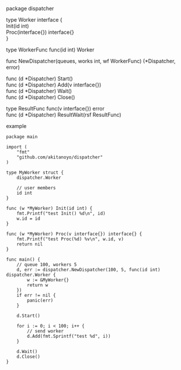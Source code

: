 package dispatcher

type Worker interface {  
	Init(id int)  
	Proc(interface{}) interface{}  
}  

type WorkerFunc func(id int) Worker  

func NewDispatcher(queues, works int, wf WorkerFunc) (*Dispatcher, error)  

func (d *Dispatcher) Start()  
func (d *Dispatcher) Add(v interface{})  
func (d *Dispatcher) Wait()  
func (d *Dispatcher) Close()  

type ResultFunc func(v interface{}) error  
func (d *Dispatcher) ResultWait(rsf ResultFunc)  


example
```
package main

import (
    "fmt"
    "github.com/akitanoyo/dispatcher"
)

type MyWorker struct {
    dispatcher.Worker

    // user members
    id int
}

func (w *MyWorker) Init(id int) {
    fmt.Printf("test Init() %d\n", id)
    w.id = id
}

func (w *MyWorker) Proc(v interface{}) interface{} {
    fmt.Printf("test Proc(%d) %v\n", w.id, v)
    return nil
}

func main() {
    // queue 100, workers 5
    d, err := dispatcher.NewDispatcher(100, 5, func(id int) dispatcher.Worker {
        w := &MyWorker{}
        return w
    })
    if err != nil {
        panic(err)
    }

    d.Start()

    for i := 0; i < 100; i++ {
        // send worker
        d.Add(fmt.Sprintf("test %d", i))
    }

    d.Wait()
    d.Close()
}
```
